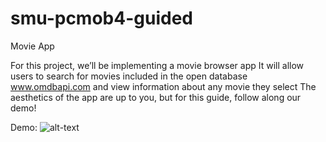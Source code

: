 # smu-pcmob4-guided
Movie App

For this project, we’ll be implementing a movie browser app
It will allow users to search for movies included in the open database www.omdbapi.com and view information about any movie they select
The aesthetics of the app are up to you, but for this guide, follow along our demo! 

Demo:
![alt-text](link)
